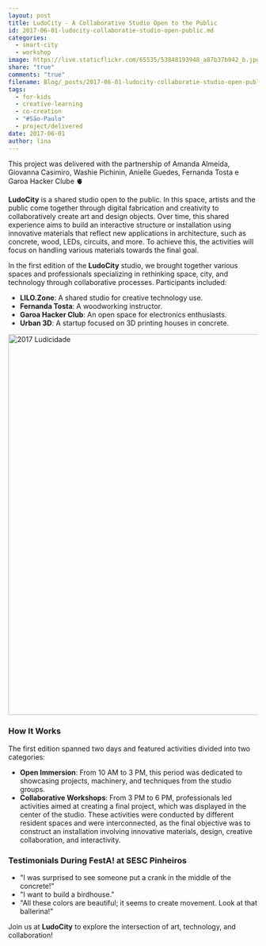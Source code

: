 ```yaml
---
layout: post
title: LudoCity - A Collaborative Studio Open to the Public
id: 2017-06-01-ludocity-collaboratie-studio-open-public.md
categories:
  - smart-city
  - workshop
image: https://live.staticflickr.com/65535/53848193948_a87b37b942_b.jpg
share: "true"
comments: "true"
filename: Blog/_posts/2017-06-01-ludocity-collaboratie-studio-open-public.md
tags:
  - for-kids
  - creative-learning
  - co-creation
  - "#São-Paulo"
  - project/delivered
date: 2017-06-01
author: lina
---
```


This project was delivered with the partnership of Amanda Almeida, Giovanna Casimiro, Washie Pichinin, Anielle Guedes, Fernanda Tosta e Garoa Hacker Clube 🫀

**LudoCity** is a shared studio open to the public. In this space, artists and the public come together through digital fabrication and creativity to collaboratively create art and design objects. Over time, this shared experience aims to build an interactive structure or installation using innovative materials that reflect new applications in architecture, such as concrete, wood, LEDs, circuits, and more. To achieve this, the activities will focus on handling various materials towards the final goal.

In the first edition of the **LudoCity** studio, we brought together various spaces and professionals specializing in rethinking space, city, and technology through collaborative processes. Participants included:

- **LILO.Zone**: A shared studio for creative technology use.
- **Fernanda Tosta**: A woodworking instructor.
- **Garoa Hacker Club**: An open space for electronics enthusiasts.
- **Urban 3D**: A startup focused on 3D printing houses in concrete.

<a data-flickr-embed="true" href="https://www.flickr.com/photos/200845412@N02/albums/72177720318676746" title="2017 Ludicidade"><img src="https://live.staticflickr.com/65535/53848193948_a87b37b942_b.jpg" width="1024" height="768" alt="2017 Ludicidade"/></a><script async src="//embedr.flickr.com/assets/client-code.js" charset="utf-8"></script>

### How It Works

The first edition spanned two days and featured activities divided into two categories:

- **Open Immersion**: From 10 AM to 3 PM, this period was dedicated to showcasing projects, machinery, and techniques from the studio groups.
- **Collaborative Workshops**: From 3 PM to 6 PM, professionals led activities aimed at creating a final project, which was displayed in the center of the studio. These activities were conducted by different resident spaces and were interconnected, as the final objective was to construct an installation involving innovative materials, design, creative collaboration, and interactivity.

### Testimonials During FestA! at SESC Pinheiros

- "I was surprised to see someone put a crank in the middle of the concrete!"
- "I want to build a birdhouse."
- "All these colors are beautiful; it seems to create movement. Look at that ballerina!"

Join us at **LudoCity** to explore the intersection of art, technology, and collaboration!